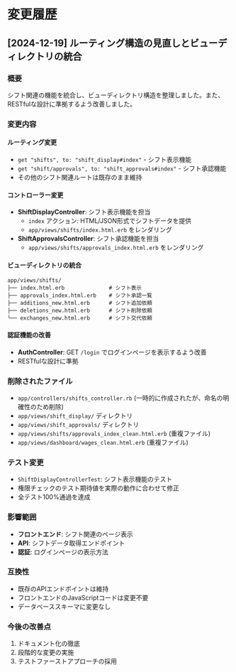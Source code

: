 # 変更履歴

## [2024-12-19] ルーティング構造の見直しとビューディレクトリの統合

### 概要
シフト関連の機能を統合し、ビューディレクトリ構造を整理しました。また、RESTfulな設計に準拠するよう改善しました。

### 変更内容

#### ルーティング変更
- `get "shifts", to: "shift_display#index"` - シフト表示機能
- `get "shift/approvals", to: "shift_approvals#index"` - シフト承認機能
- その他のシフト関連ルートは既存のまま維持

#### コントローラー変更
- **ShiftDisplayController**: シフト表示機能を担当
  - `index` アクション: HTML/JSON形式でシフトデータを提供
  - `app/views/shifts/index.html.erb` をレンダリング
- **ShiftApprovalsController**: シフト承認機能を担当
  - `app/views/shifts/approvals_index.html.erb` をレンダリング

#### ビューディレクトリの統合
```
app/views/shifts/
├── index.html.erb              # シフト表示
├── approvals_index.html.erb    # シフト承認一覧
├── additions_new.html.erb      # シフト追加依頼
├── deletions_new.html.erb      # シフト削除依頼
└── exchanges_new.html.erb      # シフト交代依頼
```

#### 認証機能の改善
- **AuthController**: GET `/login` でログインページを表示するよう改善
- RESTfulな設計に準拠

### 削除されたファイル
- `app/controllers/shifts_controller.rb` (一時的に作成されたが、命名の明確性のため削除)
- `app/views/shift_display/` ディレクトリ
- `app/views/shift_approvals/` ディレクトリ
- `app/views/shifts/approvals_index_clean.html.erb` (重複ファイル)
- `app/views/dashboard/wages_clean.html.erb` (重複ファイル)

### テスト変更
- `ShiftDisplayControllerTest`: シフト表示機能のテスト
- 権限チェックのテスト期待値を実際の動作に合わせて修正
- 全テスト100%通過を達成

### 影響範囲
- **フロントエンド**: シフト関連のページ表示
- **API**: シフトデータ取得エンドポイント
- **認証**: ログインページの表示方法

### 互換性
- 既存のAPIエンドポイントは維持
- フロントエンドのJavaScriptコードは変更不要
- データベーススキーマに変更なし

### 今後の改善点
1. ドキュメント化の徹底
2. 段階的な変更の実施
3. テストファーストアプローチの採用
